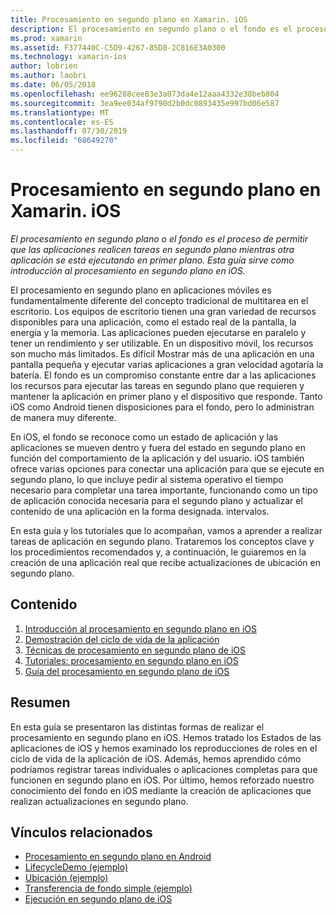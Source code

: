 ```yaml
---
title: Procesamiento en segundo plano en Xamarin. iOS
description: El procesamiento en segundo plano o el fondo es el proceso de permitir que las aplicaciones realicen tareas en segundo plano mientras otra aplicación se está ejecutando en primer plano. Esta guía sirve como introducción al procesamiento en segundo plano en iOS.
ms.prod: xamarin
ms.assetid: F377440C-C5D9-4267-85D8-2C816E3A0300
ms.technology: xamarin-ios
author: lobrien
ms.author: laobri
ms.date: 06/05/2018
ms.openlocfilehash: ee96288cee83e3a073da4e12aaa4332e38beb804
ms.sourcegitcommit: 3ea9ee034af9790d2b0dc0893435e997bd06e587
ms.translationtype: MT
ms.contentlocale: es-ES
ms.lasthandoff: 07/30/2019
ms.locfileid: "68649270"
---
```

# <a name="backgrounding-in-xamarinios"></a>Procesamiento en segundo plano en Xamarin. iOS

_El procesamiento en segundo plano o el fondo es el proceso de permitir que las aplicaciones realicen tareas en segundo plano mientras otra aplicación se está ejecutando en primer plano. Esta guía sirve como introducción al procesamiento en segundo plano en iOS._

El procesamiento en segundo plano en aplicaciones móviles es fundamentalmente diferente del concepto tradicional de multitarea en el escritorio. Los equipos de escritorio tienen una gran variedad de recursos disponibles para una aplicación, como el estado real de la pantalla, la energía y la memoria. Las aplicaciones pueden ejecutarse en paralelo y tener un rendimiento y ser utilizable. En un dispositivo móvil, los recursos son mucho más limitados. Es difícil Mostrar más de una aplicación en una pantalla pequeña y ejecutar varias aplicaciones a gran velocidad agotaría la batería. El fondo es un compromiso constante entre dar a las aplicaciones los recursos para ejecutar las tareas en segundo plano que requieren y mantener la aplicación en primer plano y el dispositivo que responde. Tanto iOS como Android tienen disposiciones para el fondo, pero lo administran de manera muy diferente.

En iOS, el fondo se reconoce como un estado de aplicación y las aplicaciones se mueven dentro y fuera del estado en segundo plano en función del comportamiento de la aplicación y del usuario. iOS también ofrece varias opciones para conectar una aplicación para que se ejecute en segundo plano, lo que incluye pedir al sistema operativo el tiempo necesario para completar una tarea importante, funcionando como un tipo de aplicación conocida necesaria para el segundo plano y actualizar el contenido de una aplicación en la forma designada. intervalos.

En esta guía y los tutoriales que lo acompañan, vamos a aprender a realizar tareas de aplicación en segundo plano. Trataremos los conceptos clave y los procedimientos recomendados y, a continuación, le guiaremos en la creación de una aplicación real que recibe actualizaciones de ubicación en segundo plano.

## <a name="contents"></a>Contenido

1.  [Introducción al procesamiento en segundo plano en iOS](~/ios/app-fundamentals/backgrounding/introduction-to-backgrounding-in-ios.md)
1.  [Demostración del ciclo de vida de la aplicación](~/ios/app-fundamentals/backgrounding/application-lifecycle-demo.md)
1.  [Técnicas de procesamiento en segundo plano de iOS](~/ios/app-fundamentals/backgrounding/ios-backgrounding-techniques/index.md)
1.  [Tutoriales: procesamiento en segundo plano en iOS](~/ios/app-fundamentals/backgrounding/ios-backgrounding-walkthroughs/index.md)
1.  [Guía del procesamiento en segundo plano de iOS](~/ios/app-fundamentals/backgrounding/ios-backgrounding-guidance.md)

## <a name="summary"></a>Resumen

En esta guía se presentaron las distintas formas de realizar el procesamiento en segundo plano en iOS. Hemos tratado los Estados de las aplicaciones de iOS y hemos examinado los reproducciones de roles en el ciclo de vida de la aplicación de iOS. Además, hemos aprendido cómo podríamos registrar tareas individuales o aplicaciones completas para que funcionen en segundo plano en iOS. Por último, hemos reforzado nuestro conocimiento del fondo en iOS mediante la creación de aplicaciones que realizan actualizaciones en segundo plano.



## <a name="related-links"></a>Vínculos relacionados

- [Procesamiento en segundo plano en Android](~/android/app-fundamentals/services/index.md)
- [LifecycleDemo (ejemplo)](https://docs.microsoft.com/samples/xamarin/ios-samples/lifecycledemo)
- [Ubicación (ejemplo)](https://docs.microsoft.com/samples/xamarin/ios-samples/location)
- [Transferencia de fondo simple (ejemplo)](https://docs.microsoft.com/samples/xamarin/ios-samples/simplebackgroundtransfer)
- [Ejecución en segundo plano de iOS](https://developer.apple.com/library/ios/documentation/iPhone/Conceptual/iPhoneOSProgrammingGuide/BackgroundExecution/BackgroundExecution.html)
